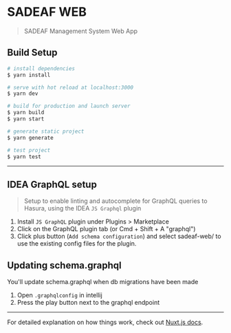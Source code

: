 # SADEAF WEB

> SADEAF Management System Web App

## Build Setup

```bash
# install dependencies
$ yarn install

# serve with hot reload at localhost:3000
$ yarn dev

# build for production and launch server
$ yarn build
$ yarn start

# generate static project
$ yarn generate

# test project
$ yarn test
```

---

## IDEA GraphQL setup
> Setup to enable linting and autocomplete for GraphQL queries to Hasura, using the IDEA `JS Graphql` plugin
1. Install `JS GraphQL` plugin under Plugins > Marketplace
2. Click on the GraphQL plugin tab (or Cmd + Shift + A "graphql")
3. Click plus button (`Add schema configuration`) and select sadeaf-web/ to use the existing config files for the plugin.

## Updating schema.graphql
You'll update schema.graphql when db migrations have been made
1. Open `.graphqlconfig` in intellij
2. Press the play button next to the graphql endpoint

---

For detailed explanation on how things work, check out [Nuxt.js docs](https://nuxtjs.org).
